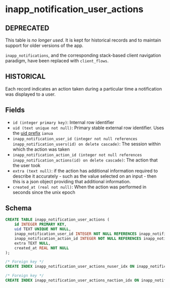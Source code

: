 # inapp_notification_user_actions

## DEPRECATED

This table is _no longer used_. It is kept for historical records and to maintain
support for older versions of the app.

`inapp_notifications`, and the corresponding stack-based client navigation paradigm,
have been replaced with `client_flows`.

## HISTORICAL

Each record indicates an action taken during a particular time a notification
was displayed to a user.

## Fields

- `id (integer primary key)`: Internal row identifier
- `uid (text unique not null)`: Primary stable external row identifier. Uses the
  [uid prefix](../uid_prefixes.md) `ianua`
- `inapp_notification_user_id (integer not null references inapp_notification_users(id) on delete cascade)`:
  The session within which the action was taken
- `inapp_notification_action_id (integer not null references inapp_notification_actions(id) on delete cascade)`:
  The action that the user took
- `extra (text null)`: if the action has additional information required to describe
  it accurately - such as the value selected on an input - then this is a json object
  providing that additional information.
- `created_at (real not null)`: When the action was performed in seconds since the unix
  epoch

## Schema

```sql
CREATE TABLE inapp_notification_user_actions (
    id INTEGER PRIMARY KEY,
    uid TEXT UNIQUE NOT NULL,
    inapp_notification_user_id INTEGER NOT NULL REFERENCES inapp_notification_users(id) ON DELETE CASCADE,
    inapp_notification_action_id INTEGER NOT NULL REFERENCES inapp_notification_actions(id) ON DELETE CASCADE,
    extra TEXT NULL,
    created_at REAL NOT NULL
);

/* Foreign key */
CREATE INDEX inapp_notification_user_actions_nuser_idx ON inapp_notification_user_actions(inapp_notification_user_id);

/* Foreign key */
CREATE INDEX inapp_notification_user_actions_naction_idx ON inapp_notification_user_actions(inapp_notification_action_id);
```
